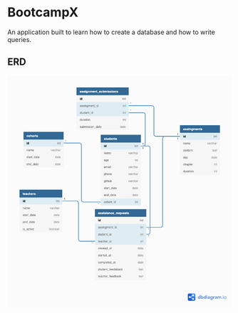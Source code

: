 # BootcampX
An application built to learn how to create a database and how to write queries.

## ERD 

![Alt text](assets/BootcampX.png "Title")
